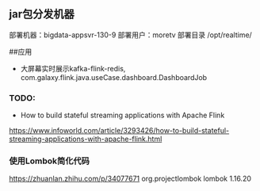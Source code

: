 

## jar包分发机器
部署机器：bigdata-appsvr-130-9 
部署用户：moretv
部署目录 /opt/realtime/



##应用
- 大屏幕实时展示kafka-flink-redis, com.galaxy.flink.java.useCase.dashboard.DashboardJob



### TODO:
- How to build stateful streaming applications with Apache Flink

https://www.infoworld.com/article/3293426/how-to-build-stateful-streaming-applications-with-apache-flink.html



### 使用Lombok简化代码
https://zhuanlan.zhihu.com/p/34077671
  <dependency>
            <groupId>org.projectlombok</groupId>
            <artifactId>lombok</artifactId>
            <version>1.16.20</version>
        </dependency>
        
        
        